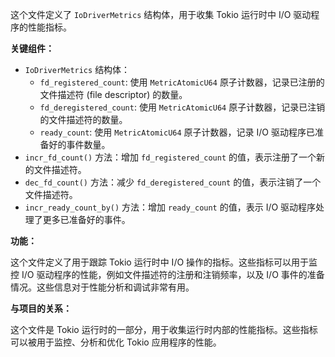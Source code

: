 这个文件定义了 `IoDriverMetrics` 结构体，用于收集 Tokio 运行时中 I/O 驱动程序的性能指标。

**关键组件：**

*   `IoDriverMetrics` 结构体：
    *   `fd_registered_count`: 使用 `MetricAtomicU64` 原子计数器，记录已注册的文件描述符 (file descriptor) 的数量。
    *   `fd_deregistered_count`: 使用 `MetricAtomicU64` 原子计数器，记录已注销的文件描述符的数量。
    *   `ready_count`: 使用 `MetricAtomicU64` 原子计数器，记录 I/O 驱动程序已准备好的事件数量。
*   `incr_fd_count()` 方法：增加 `fd_registered_count` 的值，表示注册了一个新的文件描述符。
*   `dec_fd_count()` 方法：减少 `fd_deregistered_count` 的值，表示注销了一个文件描述符。
*   `incr_ready_count_by()` 方法：增加 `ready_count` 的值，表示 I/O 驱动程序处理了更多已准备好的事件。

**功能：**

这个文件定义了用于跟踪 Tokio 运行时中 I/O 操作的指标。这些指标可以用于监控 I/O 驱动程序的性能，例如文件描述符的注册和注销频率，以及 I/O 事件的准备情况。这些信息对于性能分析和调试非常有用。

**与项目的关系：**

这个文件是 Tokio 运行时的一部分，用于收集运行时内部的性能指标。这些指标可以被用于监控、分析和优化 Tokio 应用程序的性能。
